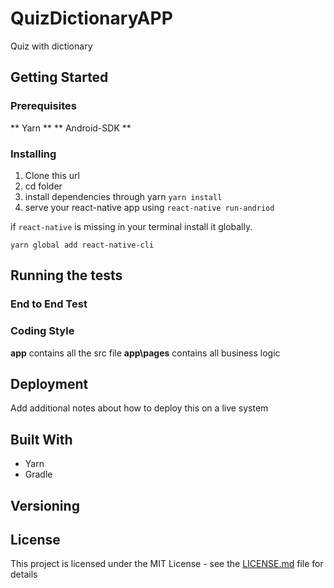 # QuizDictionaryAPP

Quiz with dictionary

## Getting Started

### Prerequisites

** Yarn **
** Android-SDK **


### Installing

1. Clone this url
2. cd folder
3. install dependencies through yarn `yarn install`
4. serve your react-native app using `react-native run-andriod`

if `react-native` is missing in your terminal install it globally.

`yarn global add react-native-cli`


## Running the tests


### End to End Test



### Coding Style

**app** contains all the src file
**app\pages** contains all business logic

## Deployment

Add additional notes about how to deploy this on a live system

## Built With

* Yarn
* Gradle

## Versioning

## License

This project is licensed under the MIT License - see the [LICENSE.md](LICENSE.md) file for details


 